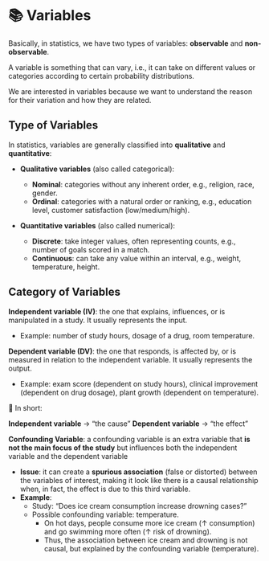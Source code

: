 # 📚  Variables

Basically, in statistics, we have two types of variables: **observable** and **non-observable**.

A variable is something that can vary, i.e., it can take on different values or categories according to certain probability distributions.

We are interested in variables because we want to understand the reason for their variation and how they are related.

## Type of Variables

In statistics, variables are generally classified into **qualitative** and **quantitative**:
- **Qualitative variables** (also called categorical):
    - **Nominal**: categories without any inherent order, e.g., religion, race, gender.
    - **Ordinal**: categories with a natural order or ranking, e.g., education level, customer satisfaction (low/medium/high).

- **Quantitative variables** (also called numerical):
    - **Discrete**: take integer values, often representing counts, e.g., number of goals scored in a match.
    - **Continuous**: can take any value within an interval, e.g., weight, temperature, height.

## Category of Variables

**Independent variable (IV)**: the one that explains, influences, or is manipulated in a study. It usually represents the input.
- Example: number of study hours, dosage of a drug, room temperature.

**Dependent variable (DV)**: the one that responds, is affected by, or is measured in relation to the independent variable. It usually represents the output.

- Example: exam score (dependent on study hours), clinical improvement (dependent on drug dosage), plant growth (dependent on temperature).

📌 In short:

**Independent variable** → “the cause”
**Dependent variable** → “the effect”

**Confounding Variable**: a confounding variable is an extra variable that **is not the main focus of the study** but influences both the independent variable and the dependent variable
- **Issue**: it can create a **spurious association** (false or distorted) between the variables of interest, making it look like there is a causal relationship when, in fact, the effect is due to this third variable.
- **Example**:
    - Study: “Does ice cream consumption increase drowning cases?”
    - Possible confounding variable: temperature.
        - On hot days, people consume more ice cream (↑ consumption) and go swimming more often (↑ risk of drowning).
        - Thus, the association between ice cream and drowning is not causal, but explained by the confounding variable (temperature).